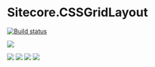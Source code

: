 # Sitecore.CSSGridLayout

[![Build status](https://ci.appveyor.com/api/projects/status/2fiwv4i4e68bcb3q?svg=true)](https://ci.appveyor.com/project/Antonytm/sitecore-cssgridlayout)

[![](https://sonarcloud.io/api/project_badges/quality_gate?project=Sitecore.CSSGridLayout)](https://sonarcloud.io/dashboard/index/Sitecore.CSSGridLayout)

[![](https://sonarcloud.io/api/project_badges/measure?project=Sitecore.CSSGridLayout&metric=coverage)](https://sonarcloud.io/component_measures?id=Sitecore.CSSGridLayout&metric=coverage)
[![](https://sonarcloud.io/api/project_badges/measure?project=Sitecore.CSSGridLayout&metric=code_smells)](https://sonarcloud.io/component_measures?id=Sitecore.CSSGridLayout&metric=code_smells) 
[![](https://sonarcloud.io/api/project_badges/measure?project=Sitecore.CSSGridLayout&metric=bugs)](https://sonarcloud.io/component_measures?id=Sitecore.CSSGridLayout&metric=bugs)
[![](https://sonarcloud.io/api/project_badges/measure?project=Sitecore.CSSGridLayout&metric=vulnerabilities)](https://sonarcloud.io/project/issues?id=Sitecore.CSSGridLayout&resolved=false&types=VULNERABILITY)
